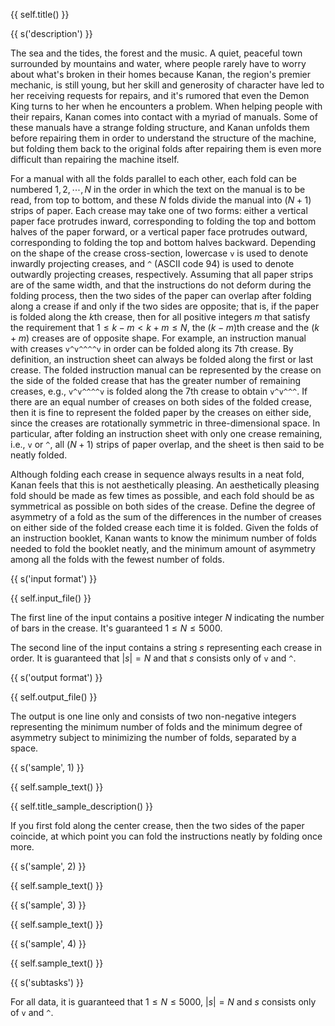 {{ self.title() }}

{{ s('description') }}

The sea and the tides, the forest and the music. A quiet, peaceful town surrounded by mountains and water, where people rarely have to worry about what's broken in their homes because Kanan, the region's premier mechanic, is still young, but her skill and generosity of character have led to her receiving requests for repairs, and it's rumored that even the Demon King turns to her when he encounters a problem. When helping people with their repairs, Kanan comes into contact with a myriad of manuals. Some of these manuals have a strange folding structure, and Kanan unfolds them before repairing them in order to understand the structure of the machine, but folding them back to the original folds after repairing them is even more difficult than repairing the machine itself.

For a manual with all the folds parallel to each other, each fold can be numbered $1, 2, \cdots, N$ in the order in which the text on the manual is to be read, from top to bottom, and these $N$ folds divide the manual into $(N+1)$ strips of paper. Each crease may take one of two forms: either a vertical paper face protrudes inward, corresponding to folding the top and bottom halves of the paper forward, or a vertical paper face protrudes outward, corresponding to folding the top and bottom halves backward. Depending on the shape of the crease cross-section, lowercase `v` is used to denote inwardly projecting creases, and `^` (ASCII code $94$) is used to denote outwardly projecting creases, respectively. Assuming that all paper strips are of the same width, and that the instructions do not deform during the folding process, then the two sides of the paper can overlap after folding along a crease if and only if the two sides are opposite; that is, if the paper is folded along the $k$th crease, then for all positive integers $m$ that satisfy the requirement that $1\le k-m < k+m\le N$, the $(k-m)$th crease and the $( k+m)$ creases are of opposite shape. For example, an instruction manual with creases `v^v^^^^v` in order can be folded along its $7$th crease. By definition, an instruction sheet can always be folded along the first or last crease. The folded instruction manual can be represented by the crease on the side of the folded crease that has the greater number of remaining creases, e.g., `v^v^^^^v` is folded along the $7$th crease to obtain `v^v^^^`. If there are an equal number of creases on both sides of the folded crease, then it is fine to represent the folded paper by the creases on either side, since the creases are rotationally symmetric in three-dimensional space. In particular, after folding an instruction sheet with only one crease remaining, i.e., `v` or `^`, all $(N+1)$ strips of paper overlap, and the sheet is then said to be neatly folded.

Although folding each crease in sequence always results in a neat fold, Kanan feels that this is not aesthetically pleasing. An aesthetically pleasing fold should be made as few times as possible, and each fold should be as symmetrical as possible on both sides of the crease. Define the degree of asymmetry of a fold as the sum of the differences in the number of creases on either side of the folded crease each time it is folded. Given the folds of an instruction booklet, Kanan wants to know the minimum number of folds needed to fold the booklet neatly, and the minimum amount of asymmetry among all the folds with the fewest number of folds.

{{ s('input format') }}

{{ self.input_file() }}

The first line of the input contains a positive integer $N$ indicating the number of bars in the crease. It's guaranteed $1\le N\le 5000$.

The second line of the input contains a string $s$ representing each crease in order. It is guaranteed that $|s|=N$ and that $s$ consists only of `v` and `^`.

{{ s('output format') }}

{{ self.output_file() }}

The output is one line only and consists of two non-negative integers representing the minimum number of folds and the minimum degree of asymmetry subject to minimizing the number of folds, separated by a space.

{{ s('sample', 1) }}

{{ self.sample_text() }}

{{ self.title_sample_description() }}

If you first fold along the center crease, then the two sides of the paper coincide, at which point you can fold the instructions neatly by folding once more.

{{ s('sample', 2) }}

{{ self.sample_text() }}

{{ s('sample', 3) }}

{{ self.sample_text() }}

{{ s('sample', 4) }}

{{ self.sample_text() }}

{{ s('subtasks') }}

For all data, it is guaranteed that $1\le N\le 5000$, $|s|=N$ and $s$ consists only of `v` and `^`.
